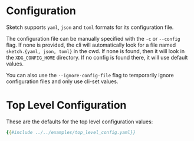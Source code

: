 # Configuration

Sketch supports `yaml`, `json` and `toml` formats for its configuration file.

The configuration file can be manually specified with the `-c` or `--config` flag. If none is provided, the cli will automatically look for a file named `sketch.{yaml, json, toml}` in the cwd. If none is found, then it will look in the `XDG_CONFIG_HOME` directory. If no config is found there, it will use default values.

You can also use the `--ignore-config-file` flag to temporarily ignore configuration files and only use cli-set values.

# Top Level Configuration

These are the defaults for the top level configuration values:

```yaml
{{#include ../../examples/top_level_config.yaml}}
```
